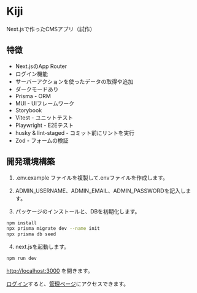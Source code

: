 # Kiji

Next.jsで作ったCMSアプリ（試作）

## 特徴

- Next.jsのApp Router
- ログイン機能
- サーバーアクションを使ったデータの取得や追加
- ダークモードあり
- Prisma - ORM
- MUI - UIフレームワーク
- Storybook
- Vitest - ユニットテスト
- Playwright - E2Eテスト
- husky & lint-staged - コミット前にリントを実行
- Zod - フォームの検証

## 開発環境構築

1. .env.example ファイルを複製して.envファイルを作成します。

2. ADMIN_USERNAME、ADMIN_EMAIL、ADMIN_PASSWORDを記入します。

3. パッケージのインストールと、DBを初期化します。

```bash
npm install
npx prisma migrate dev --name init
npx prisma db seed
```

4. next.jsを起動します。

```bash
npm run dev
```

[http://localhost:3000](http://localhost:3000) を開きます。

[ログイン](http://localhost:3000/auth/login)すると、[管理ページ](http://localhost:3000/auth/register)にアクセスできます。
